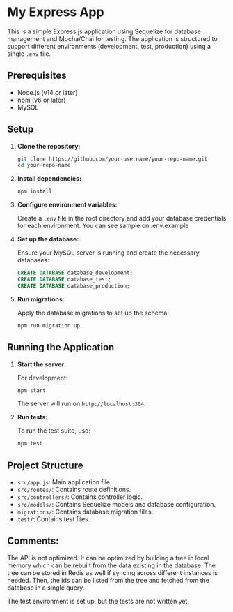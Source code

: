 # My Express App

This is a simple Express.js application using Sequelize for database management and Mocha/Chai for testing. The application is structured to support different environments (development, test, production) using a single `.env` file.

## Prerequisites

- Node.js (v14 or later)
- npm (v6 or later)
- MySQL

## Setup

1. **Clone the repository:**

   ```bash
   git clone https://github.com/your-username/your-repo-name.git
   cd your-repo-name
   ```

2. **Install dependencies:**

   ```bash
   npm install
   ```

3. **Configure environment variables:**

   Create a `.env` file in the root directory and add your database credentials for each environment. You can see sample on .env.example


4. **Set up the database:**

   Ensure your MySQL server is running and create the necessary databases:

   ```sql
   CREATE DATABASE database_development;
   CREATE DATABASE database_test;
   CREATE DATABASE database_production;
   ```

5. **Run migrations:**

   Apply the database migrations to set up the schema:

   ```bash
   npm run migration:up
   ```

## Running the Application

1. **Start the server:**

   For development:

   ```bash
   npm start
   ```

   The server will run on `http://localhost:304`.

2. **Run tests:**

   To run the test suite, use:

   ```bash
   npm test
   ```

## Project Structure

- `src/app.js`: Main application file.
- `src/routes/`: Contains route definitions.
- `src/controllers/`: Contains controller logic.
- `src/models/`: Contains Sequelize models and database configuration.
- `migrations/`: Contains database migration files.
- `test/`: Contains test files.

## Comments:
The API is not optimized. It can be optimized by building a tree in local memory which can be rebuilt from the data existing in the database. The tree can be stored in Redis as well if syncing across different instances is needed. Then, the ids can be listed from the tree and fetched from the database in a single query.

The test environment is set up, but the tests are not written yet.